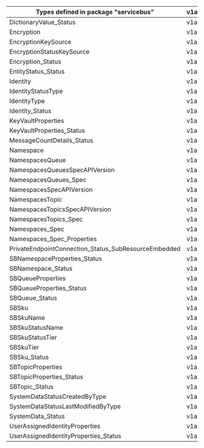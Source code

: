 | Types defined in package "servicebus"                | v1alpha1api20210101preview |
|------------------------------------------------------|----------------------------|
| DictionaryValue_Status                               | v1alpha1api20210101preview |
| Encryption                                           | v1alpha1api20210101preview |
| EncryptionKeySource                                  | v1alpha1api20210101preview |
| EncryptionStatusKeySource                            | v1alpha1api20210101preview |
| Encryption_Status                                    | v1alpha1api20210101preview |
| EntityStatus_Status                                  | v1alpha1api20210101preview |
| Identity                                             | v1alpha1api20210101preview |
| IdentityStatusType                                   | v1alpha1api20210101preview |
| IdentityType                                         | v1alpha1api20210101preview |
| Identity_Status                                      | v1alpha1api20210101preview |
| KeyVaultProperties                                   | v1alpha1api20210101preview |
| KeyVaultProperties_Status                            | v1alpha1api20210101preview |
| MessageCountDetails_Status                           | v1alpha1api20210101preview |
| Namespace                                            | v1alpha1api20210101preview |
| NamespacesQueue                                      | v1alpha1api20210101preview |
| NamespacesQueuesSpecAPIVersion                       | v1alpha1api20210101preview |
| NamespacesQueues_Spec                                | v1alpha1api20210101preview |
| NamespacesSpecAPIVersion                             | v1alpha1api20210101preview |
| NamespacesTopic                                      | v1alpha1api20210101preview |
| NamespacesTopicsSpecAPIVersion                       | v1alpha1api20210101preview |
| NamespacesTopics_Spec                                | v1alpha1api20210101preview |
| Namespaces_Spec                                      | v1alpha1api20210101preview |
| Namespaces_Spec_Properties                           | v1alpha1api20210101preview |
| PrivateEndpointConnection_Status_SubResourceEmbedded | v1alpha1api20210101preview |
| SBNamespaceProperties_Status                         | v1alpha1api20210101preview |
| SBNamespace_Status                                   | v1alpha1api20210101preview |
| SBQueueProperties                                    | v1alpha1api20210101preview |
| SBQueueProperties_Status                             | v1alpha1api20210101preview |
| SBQueue_Status                                       | v1alpha1api20210101preview |
| SBSku                                                | v1alpha1api20210101preview |
| SBSkuName                                            | v1alpha1api20210101preview |
| SBSkuStatusName                                      | v1alpha1api20210101preview |
| SBSkuStatusTier                                      | v1alpha1api20210101preview |
| SBSkuTier                                            | v1alpha1api20210101preview |
| SBSku_Status                                         | v1alpha1api20210101preview |
| SBTopicProperties                                    | v1alpha1api20210101preview |
| SBTopicProperties_Status                             | v1alpha1api20210101preview |
| SBTopic_Status                                       | v1alpha1api20210101preview |
| SystemDataStatusCreatedByType                        | v1alpha1api20210101preview |
| SystemDataStatusLastModifiedByType                   | v1alpha1api20210101preview |
| SystemData_Status                                    | v1alpha1api20210101preview |
| UserAssignedIdentityProperties                       | v1alpha1api20210101preview |
| UserAssignedIdentityProperties_Status                | v1alpha1api20210101preview |
